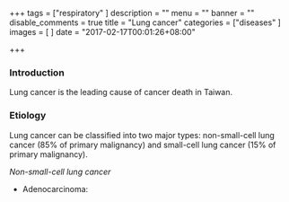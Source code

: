 +++
tags = ["respiratory"
]
description = ""
menu = ""
banner = ""
disable_comments = true
title = "Lung cancer"
categories = ["diseases"
]
images = [
]
date = "2017-02-17T00:01:26+08:00"

+++
### Introduction
Lung cancer is the leading cause of cancer death in Taiwan. 

### Etiology
Lung cancer can be classified into two major types: non-small-cell lung cancer (85% of primary malignancy) and small-cell lung cancer (15% of primary malignancy).

_Non-small-cell lung cancer_

- Adenocarcinoma:

<!--more-->
